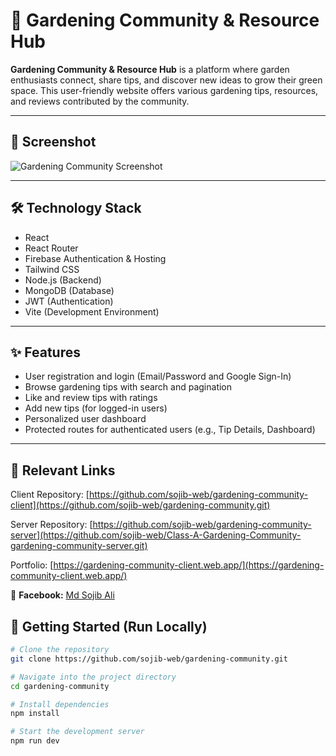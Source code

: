 # 🌱 Gardening Community & Resource Hub

**Gardening Community & Resource Hub** is a platform where garden enthusiasts connect, share tips, and discover new ideas to grow their green space. This user-friendly website offers various gardening tips, resources, and reviews contributed by the community.

---

## 📸 Screenshot

![Gardening Community Screenshot](https://i.ibb.co/6cykt1t3/Md-Sojib-Ali.png)

---

## 🛠 Technology Stack

- React  
- React Router  
- Firebase Authentication & Hosting  
- Tailwind CSS  
- Node.js (Backend)  
- MongoDB (Database)  
- JWT (Authentication)  
- Vite (Development Environment)

---

## ✨ Features

- User registration and login (Email/Password and Google Sign-In)  
- Browse gardening tips with search and pagination  
- Like and review tips with ratings  
- Add new tips (for logged-in users)  
- Personalized user dashboard  
- Protected routes for authenticated users (e.g., Tip Details, Dashboard)  

---

## 🚀 Relevant Links
Client Repository: [https://github.com/sojib-web/gardening-community-client](https://github.com/sojib-web/gardening-community.git)

Server Repository: [https://github.com/sojib-web/gardening-community-server](https://github.com/sojib-web/Class-A-Gardening-Community-gardening-community-server.git)

Portfolio: [https://gardening-community-client.web.app/](https://gardening-community-client.web.app/)

 👤 **Facebook:** [Md Sojib Ali](https://www.facebook.com/sojib.ahmed.71271466)


## 🚀 Getting Started (Run Locally)

```bash
# Clone the repository
git clone https://github.com/sojib-web/gardening-community.git

# Navigate into the project directory
cd gardening-community

# Install dependencies
npm install

# Start the development server
npm run dev
